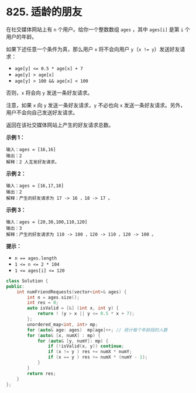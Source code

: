 # 825. 适龄的朋友

在社交媒体网站上有 `n` 个用户。给你一个整数数组 `ages` ，其中 `ages[i]` 是第 `i` 个用户的年龄。

如果下述任意一个条件为真，那么用户 `x` 将不会向用户 `y`（`x != y`）发送好友请求：

* `age[y] <= 0.5 * age[x] + 7`
* `age[y] > age[x]`
* `age[y] > 100 && age[x] < 100`

否则，`x` 将会向 `y` 发送一条好友请求。

注意，如果 `x` 向 `y` 发送一条好友请求，`y` 不必也向 `x` 发送一条好友请求。另外，用户不会向自己发送好友请求。

返回在该社交媒体网站上产生的好友请求总数。

&#x20;

**示例 1：**

```
输入：ages = [16,16]
输出：2
解释：2 人互发好友请求。
```

**示例 2：**

```
输入：ages = [16,17,18]
输出：2
解释：产生的好友请求为 17 -> 16 ，18 -> 17 。
```

**示例 3：**

```
输入：ages = [20,30,100,110,120]
输出：3
解释：产生的好友请求为 110 -> 100 ，120 -> 110 ，120 -> 100 。
```

&#x20;

**提示：**

* `n == ages.length`
* `1 <= n <= 2 * 104`
* `1 <= ages[i] <= 120`

```cpp
class Solution {
public:
    int numFriendRequests(vector<int>& ages) {
        int n = ages.size();
        int res = 0;
        auto isValid = [&] (int x, int y) {
            return ! (y > x || y <= 0.5 * x + 7);
        };
        unordered_map<int, int> mp;
        for (auto& age: ages)  mp[age]++; // 统计每个年龄段的人数
        for (auto& [x, numX] : mp) {
            for (auto& [y, numY]: mp) {
                if (!isValid(x, y)) continue;
                if (x != y ) res += numX * numY;
                if (x == y ) res += numX * (numY - 1);
            }
        }
        return res;
    }
};
```
